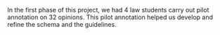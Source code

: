 In the first phase of this project, we had 4 law students carry out pilot annotation on 32 opinions. This pilot annotation helped us develop and refine the schema and the guidelines.

